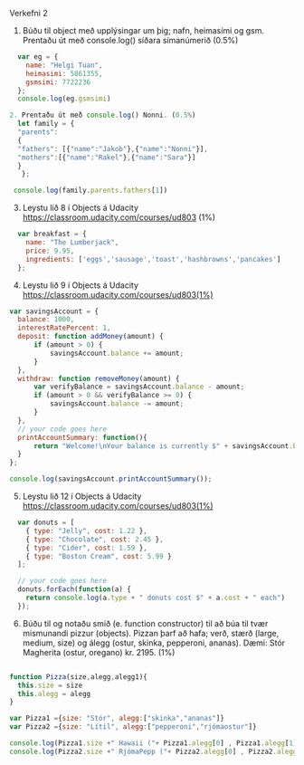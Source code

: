 Verkefni 2
1. Búðu til object með upplýsingar um þig; nafn, heimasími og gsm. Prentaðu út með
console.log() síðara símanúmerið (0.5%)
```javascript
  var eg = {
    name: "Helgi Tuan",
    heimasimi: 5861355,
    gsmsimi: 7722236
  };
  console.log(eg.gsmsimi)

2. Prentaðu út með console.log() Nonni. (0.5%)
  let family = {
  "parents":
  {
  "fathers": [{"name":"Jakob"},{"name":"Nonni"}],
  "mothers":[{"name":"Rakel"},{"name":"Sara"}]
  }
   };

 console.log(family.parents.fathers[1])
```
3. Leystu lið 8 í Objects á Udacity https://classroom.udacity.com/courses/ud803 (1%)
```javascript
  var breakfast = {
    name: "The Lumberjack",
    price: 9.95,
    ingredients: ['eggs','sausage','toast','hashbrowns','pancakes']
  };
```
4. Leystu lið 9 í Objects á Udacity https://classroom.udacity.com/courses/ud803(1%)
```javascript
var savingsAccount = {
  balance: 1000,
  interestRatePercent: 1,
  deposit: function addMoney(amount) {
      if (amount > 0) {
          savingsAccount.balance += amount;
      }
  },
  withdraw: function removeMoney(amount) {
      var verifyBalance = savingsAccount.balance - amount;
      if (amount > 0 && verifyBalance >= 0) {
          savingsAccount.balance -= amount;
      }
  },
  // your code goes here
  printAccountSummary: function(){
      return "Welcome!\nYour balance is currently $" + savingsAccount.balance + " and your interest rate is " + savingsAccount.interestRatePercent + "%."
  }
};

console.log(savingsAccount.printAccountSummary());
```

5. Leystu lið 12 í Objects á Udacity https://classroom.udacity.com/courses/ud803(1%)
```javascript
  var donuts = [
    { type: "Jelly", cost: 1.22 },
    { type: "Chocolate", cost: 2.45 },
    { type: "Cider", cost: 1.59 },
    { type: "Boston Cream", cost: 5.99 }
  ];

  // your code goes here
  donuts.forEach(function(a) {
    return console.log(a.type + " donuts cost $" + a.cost + " each")
  });
```
6. Búðu til og notaðu smið (e. function constructor) til að búa til tvær mismunandi pizzur
(objects). Pizzan þarf að hafa; verð, stærð (large, medium, size) og álegg (ostur, skinka,
pepperoni, ananas). Dæmi: Stór Magherita (ostur, oregano) kr. 2195. (1%)
```javascript

function Pizza(size,alegg,alegg1){
  this.size = size
  this.alegg = alegg
}

var Pizza1 ={size: "Stór", alegg:["skinka","ananas"]}
var Pizza2 ={size: "Lítil", alegg:["pepperoni","rjómaostur"]}

console.log(Pizza1.size +" Hawaii ("+ Pizza1.alegg[0] , Pizza1.alegg[1] + ") kr. 2295.")
console.log(Pizza2.size +" RjómaPepp ("+ Pizza2.alegg[0] , Pizza2.alegg[1] + ") kr. 1995.")
```
